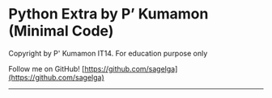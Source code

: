 # Python Extra by P’ Kumamon (Minimal Code)

Copyright by P' Kumamon IT14.
For education purpose only

Follow me on GitHub!
[https://github.com/sagelga](https://github.com/sagelga)

----------
